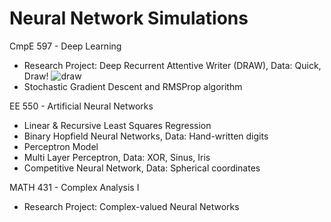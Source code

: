 # Neural Network Simulations 

CmpE 597 - Deep Learning
* Research Project: Deep Recurrent Attentive Writer (DRAW), Data: Quick, Draw!
![draw](https://github.com/melodiCyb/NeuralNetworks/blob/master/catdraw.gif)
* Stochastic Gradient Descent and RMSProp algorithm

EE 550 - Artificial Neural Networks 
* Linear & Recursive Least Squares Regression
* Binary Hopfield Neural Networks,  Data: Hand-written digits
* Perceptron Model
* Multi Layer Perceptron, Data: XOR, Sinus, Iris
* Competitive Neural Network, Data: Spherical coordinates

MATH 431 - Complex Analysis I 
* Research Project: Complex-valued Neural Networks 

